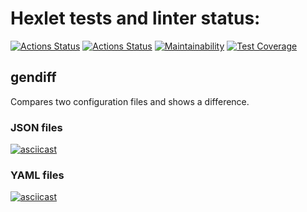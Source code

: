 # Hexlet tests and linter status:
[![Actions Status](https://github.com/sleepy-corpse/frontend-project-lvl2/workflows/hexlet-check/badge.svg)](https://github.com/sleepy-corpse/frontend-project-lvl2/actions)
[![Actions Status](https://github.com/sleepy-corpse/frontend-project-lvl2/actions/workflows/my-tests.yml/badge.svg)](https://github.com/sleepy-corpse/frontend-project-lvl2/actions)
[![Maintainability](https://api.codeclimate.com/v1/badges/ee96ceb382b521aae769/maintainability)](https://codeclimate.com/github/sleepy-corpse/frontend-project-lvl2/maintainability)
[![Test Coverage](https://api.codeclimate.com/v1/badges/ee96ceb382b521aae769/test_coverage)](https://codeclimate.com/github/sleepy-corpse/frontend-project-lvl2/test_coverage)
## gendiff
Compares two configuration files and shows a difference.

### JSON files
[![asciicast](https://asciinema.org/a/MdoABcubaUlebnm9WWWn3k2O0.svg)](https://asciinema.org/a/MdoABcubaUlebnm9WWWn3k2O0)

### YAML files
[![asciicast](https://asciinema.org/a/qenpgGavqQZ2vg1ic7c6F9p7l.svg)](https://asciinema.org/a/qenpgGavqQZ2vg1ic7c6F9p7l)
